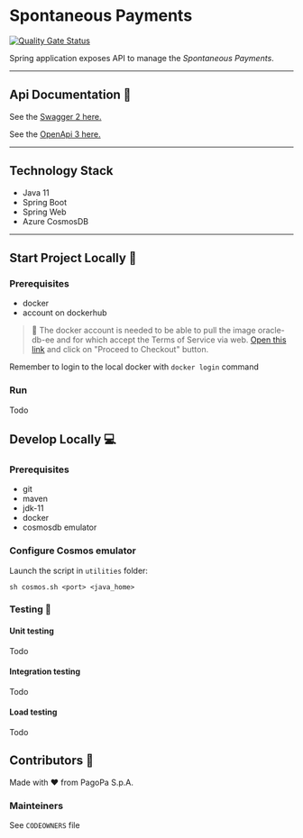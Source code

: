 # Spontaneous Payments

[![Quality Gate Status](https://sonarcloud.io/api/project_badges/measure?project=pagopa_pagopa-api-config&metric=alert_status)](https://sonarcloud.io/project/overview?id=pagopa_pagopa-spontaneous-payments)

Spring application exposes API to manage the _Spontaneous Payments_.

---
## Api Documentation 📖
See the [Swagger 2 here.](https://editor.swagger.io/?url=https://raw.githubusercontent.com/pagopa/pagopa-spontaneous-payments/main/openapi/swagger.json)

See the [OpenApi 3 here.](https://editor.swagger.io/?url=https://raw.githubusercontent.com/pagopa/pagopa-spontaneous-payments/main/openapi/openapi.json)

---

## Technology Stack
- Java 11
- Spring Boot
- Spring Web
- Azure CosmosDB
---

## Start Project Locally 🚀

### Prerequisites
- docker
- account on dockerhub

> 👀 The docker account is needed to be able to pull the image oracle-db-ee and for which accept the Terms of Service via web. [Open this link](https://hub.docker.com/_/oracle-database-enterprise-edition) and click on "Proceed to Checkout" button.

Remember to login to the local docker with `docker login` command

### Run
Todo

## Develop Locally 💻

### Prerequisites
- git
- maven
- jdk-11
- docker
- cosmosdb emulator

### Configure Cosmos emulator 
Launch the script in `utilities` folder:

`
sh cosmos.sh <port> <java_home>
`

### Testing 🧪

#### Unit testing
Todo

#### Integration testing
Todo

#### Load testing
Todo

## Contributors 👥
Made with ❤️ from PagoPa S.p.A.

### Mainteiners
See `CODEOWNERS` file
